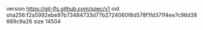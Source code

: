 version https://git-lfs.github.com/spec/v1
oid sha256:f2a5992ebe97b73484733d77b2724060f8d578f1fd371f4ee7c96d38669c9a28
size 14504
